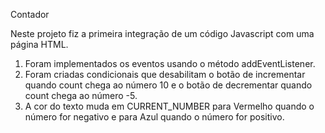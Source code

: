 Contador

Neste projeto fiz a primeira integração de um código Javascript com uma página HTML.

1. Foram implementados os eventos usando o método addEventListener.
2. Foram criadas condicionais que desabilitam o botão de incrementar quando count chega ao número 10 e o botão de decrementar quando count chega ao número -5.
3. A cor do texto muda em CURRENT_NUMBER para Vermelho quando o número for negativo e para Azul quando o número for positivo.